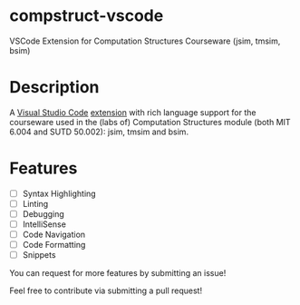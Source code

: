 # compstruct-vscode
VSCode Extension for Computation Structures Courseware (jsim, tmsim, bsim)

# Description

A [Visual Studio Code](https://code.visualstudio.com/) [extension](https://marketplace.visualstudio.com/VSCode) with rich language support for the courseware used in the (labs of) Computation Structures module (both MIT 6.004 and SUTD 50.002): jsim, tmsim and bsim.

# Features
- [ ] Syntax Highlighting
- [ ] Linting
- [ ] Debugging
- [ ] IntelliSense
- [ ] Code Navigation
- [ ] Code Formatting
- [ ] Snippets

You can request for more features by submitting an issue!

Feel free to contribute via submitting a pull request!

